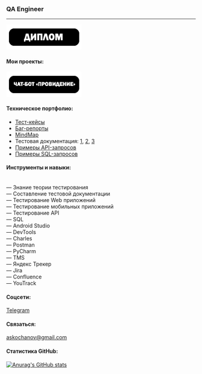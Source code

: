 ### QA Engineer
***
[![Диплом](https://raw.githubusercontent.com/KochanovAndrey/kochanovandrey/main/diplom.png)](https://github.com/KochanovAndrey/kochanovandrey/blob/6b2c976bd796d1b43484d562ed73f12e5d9cf0fb/9b1fc5d2-Kochanov-Andrey-Sergeevich_20232PQA00038.pdf)

#### Мои проекты:
[![Чат-бот «Провидение»](https://raw.githubusercontent.com/KochanovAndrey/kochanovandrey/main/button_chat_bot.png)](https://t.me/providenie_fond_bot)

#### Техническое портфолио:
* [Тест-кейсы](https://raw.githubusercontent.com/KochanovAndrey/kochanovandrey/main/test_cases.png)
* [Баг-репорты](https://raw.githubusercontent.com/KochanovAndrey/kochanovandrey/main/bug_reports.png)
* [MindMap](https://miro.com/app/board/uXjVPOB2YS4=/?share_link_id=169822513051)
* Тестовая документация: [1](https://docs.google.com/spreadsheets/d/1fAcQngYWHWZ_GQWSSLmaDwfz0NbXRtlWElaD4PTX-pM/edit?usp=sharing), [2](https://docs.google.com/spreadsheets/d/1ysynT2B456Dd8c2o1prl1sp2rcFvzAMyerWdZytY_sw/edit?usp=sharing), [3](https://docs.google.com/spreadsheets/d/1D7vIUvr5kUyM4bSNaoQ4SSKRrrgmDV9oQ-rUhztYKPU/edit?usp=sharing)
* [Примеры API-запросов](https://github.com/KochanovAndrey/kochanovandrey/blob/main/Кочанов%20Андрей.postman_collection.json)
* [Примеры SQL-запросов](https://docs.google.com/document/d/10e9WwHqIAKQB1RhpmmqAVBwDqJlV2KGTmISEp5-RLy8/edit?usp=sharing)

#### Инструменты и навыки:
<br> — Знание теории тестирования
<br> — Составление тестовой документации
<br> — Тестирование Web приложений
<br> — Тестирование мобильных приложений
<br> — Тестирование API
<br> — SQL
<br> — Android Studio
<br> — DevTools
<br> — Charles
<br> — Postman
<br> — PyCharm
<br> — TMS
<br> — Яндекс Трекер
<br> — Jira
<br> — Confluence
<br> — YouTrack


#### Соцсети:
[Telegram](https://t.me/askochanov)

#### Связаться:
askochanov@gmail.com

#### Статистика GitHub:

[![Anurag's GitHub stats](https://github-readme-stats.vercel.app/api?username=KochanovAndrey)](https://github.com/KochanovAndrey/)

